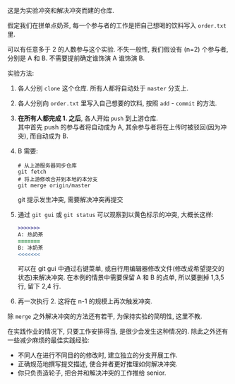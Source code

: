 这是为实验冲突和解决冲突而建的仓库.

假定我们在拼单点奶茶, 每一个参与者的工作是把自己想喝的饮料写入 `order.txt` 里.

可以有任意多于 2 的人数参与这个实验. 不失一般性, 我们假设有 (n=2) 个参与者, 分别是 A 和 B.
不需要提前确定谁饰演 A 谁饰演 B.

实验方法:

1. 各人分别 `clone` 这个仓库. 所有人都将自动处于 `master` 分支上.

2. 各人分别向 `order.txt` 里写入自己想要的饮料, 按照 `add` - `commit` 的方法.

3. **在所有人都完成 1. 之后**, 各人开始 `push` 到上游仓库.  
   其中首先 push 的参与者将自动成为 A, 其余参与者将在上传时被驳回(因为冲突), 而自动成为 B.

4. B 需要:
   ```shell
   # 从上游服务器同步仓库
   git fetch
   # 将上游修改合并到本地的本分支
   git merge origin/master
   ```
   git 提示发生冲突, 需要解决冲突再提交

5. 通过 `git gui` 或 `git status` 可以观察到以黄色标示的冲突, 大概长这样:
   ```diff
   >>>>>>>
   A: 热奶茶
   =======
   B: 冰奶茶
   <<<<<<<
   ```
   可以在 git gui 中通过右键菜单, 或自行用编辑器修改文件(修改成希望提交的状态)来解决冲突.
   在本例的情景中需要保留 A 和 B 的点单, 所以要删掉 1,3,5 行, 留下 2,4 行.

6. 再一次执行 2.
   这将在 n-1 的规模上再次触发冲突.

除 `merge` 之外解决冲突的方法还有若干, 为保持实验的简明性, 这里不教.

在实践作业的情况下, 只要工作安排得当, 是很少会发生这种情况的. 除此之外还有一些减少麻烦的最佳实践经验:

* 不同人在进行不同目的的修改时, 建立独立的分支开展工作.
* 正确规范地撰写提交描述, 使合并者更好推理如何解决冲突.
* 你只负责造轮子, 把合并和解决冲突的工作推给 senior.
